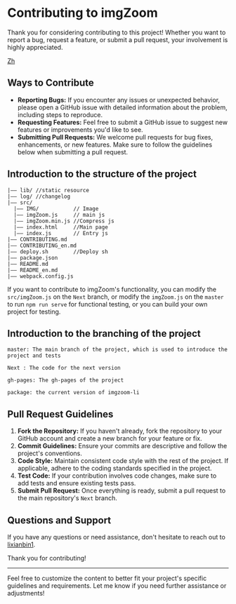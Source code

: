 # Contributing to imgZoom

Thank you for considering contributing to this project! Whether you want to report a bug, request a feature, or submit a pull request, your involvement is highly appreciated.

[Zh](./CONTRIBUTING.md) 

## Ways to Contribute

- **Reporting Bugs:** If you encounter any issues or unexpected behavior, please open a GitHub issue with detailed information about the problem, including steps to reproduce.
- **Requesting Features:** Feel free to submit a GitHub issue to suggest new features or improvements you'd like to see.
- **Submitting Pull Requests:** We welcome pull requests for bug fixes, enhancements, or new features. Make sure to follow the guidelines below when submitting a pull request.

## Introduction to the structure of the project

```
|—— lib/ //static resource
|—— log/ //changelog
|—— src/
  |—— IMG/           // Image
  |—— imgZoom.js     // main js
  |—— imgZoom.min.js //Compress js
  |—— index.html     //Main page
  |—— index.js       // Entry js
|—— CONTRIBUTING.md
|—— CONTRIBUTING_en.md
|—— deploy.sh        //Deploy sh
|—— package.json
|—— README.md    
|—— README_en.md
|—— webpack.config.js
```

If you want to contribute to imgZoom's functionality, you can modify the `src/imgZoom.js` on the `Next` branch, or modify the `imgZoom.js` on the `master` to run `npm run serve` for functional testing, or you can build your own project for testing. 

## Introduction to the branching of the project

```
master: The main branch of the project, which is used to introduce the project and tests

Next : The code for the next version

gh-pages: The gh-pages of the project

package: the current version of imgzoom-li
```

## Pull Request Guidelines

1. **Fork the Repository:** If you haven't already, fork the repository to your GitHub account and create a new branch for your feature or fix.
2. **Commit Guidelines:** Ensure your commits are descriptive and follow the project's conventions. 
3. **Code Style:** Maintain consistent code style with the rest of the project. If applicable, adhere to the coding standards specified in the project.
4. **Test Code:** If your contribution involves code changes, make sure to add tests and ensure existing tests pass.
5. **Submit Pull Request:** Once everything is ready, submit a pull request to the main repository's `Next` branch.

## Questions and Support

If you have any questions or need assistance, don't hesitate to reach out to [lixianbin1](xianbin.me@qq.com).

Thank you for contributing!

---

Feel free to customize the content to better fit your project's specific guidelines and requirements. Let me know if you need further assistance or adjustments!